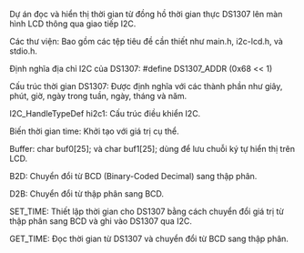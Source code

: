  Dự án đọc và hiển thị thời gian từ đồng hồ thời gian thực DS1307 lên màn hình LCD thông qua giao tiếp I2C.
 
Các thư viện: Bao gồm các tệp tiêu đề cần thiết như main.h, i2c-lcd.h, và stdio.h.

Định nghĩa địa chỉ I2C của DS1307: #define DS1307_ADDR (0x68 << 1)

Cấu trúc thời gian DS1307: Được định nghĩa với các thành phần như giây, phút, giờ, ngày trong tuần, ngày, tháng và năm.

I2C_HandleTypeDef hi2c1: Cấu trúc điều khiển I2C.

Biến thời gian time: Khởi tạo với giá trị cụ thể.

Buffer: char buf0[25]; và char buf1[25]; dùng để lưu chuỗi ký tự hiển thị trên LCD.

B2D: Chuyển đổi từ BCD (Binary-Coded Decimal) sang thập phân.

D2B: Chuyển đổi từ thập phân sang BCD.

SET_TIME: Thiết lập thời gian cho DS1307 bằng cách chuyển đổi giá trị từ thập phân sang BCD và ghi vào DS1307 qua I2C.

GET_TIME: Đọc thời gian từ DS1307 và chuyển đổi từ BCD sang thập phân.


